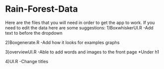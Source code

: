 # Rain-Forest-Data

Here are the files that you will need in order to get the app to work.
 If you need to edit the data here are some suggestions:
  1)BoxwhiskerUI.R
   -Add text to before the dropdown
   
   
   2)Boxgenerate.R
    -Add how it looks for examples graphs
    
    
   3)overviewUI.R
     -Able to add words and images to the front page
      *Under h1
      
      
   4)UI.R
     -Change titles 
   
   
   
    
